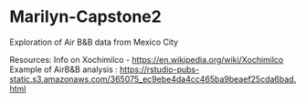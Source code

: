 # Marilyn-Capstone2

Exploration of Air B&B data from Mexico City 

Resources: 
Info on Xochimilco - https://en.wikipedia.org/wiki/Xochimilco
Example of AirB&B analysis : https://rstudio-pubs-static.s3.amazonaws.com/365075_ec9ebe4da4cc465ba9beaef25cda6bad.html
